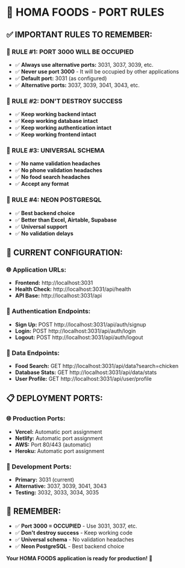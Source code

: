 # 🔧 HOMA FOODS - PORT RULES

## ✅ **IMPORTANT RULES TO REMEMBER:**

### **🚨 RULE #1: PORT 3000 WILL BE OCCUPIED**
- ✅ **Always use alternative ports:** 3031, 3037, 3039, etc.
- ✅ **Never use port 3000** - It will be occupied by other applications
- ✅ **Default port:** 3031 (as configured)
- ✅ **Alternative ports:** 3037, 3039, 3041, 3043, etc.

### **🚨 RULE #2: DON'T DESTROY SUCCESS**
- ✅ **Keep working backend intact**
- ✅ **Keep working database intact**
- ✅ **Keep working authentication intact**
- ✅ **Keep working frontend intact**

### **🚨 RULE #3: UNIVERSAL SCHEMA**
- ✅ **No name validation headaches**
- ✅ **No phone validation headaches**
- ✅ **No food search headaches**
- ✅ **Accept any format**

### **🚨 RULE #4: NEON POSTGRESQL**
- ✅ **Best backend choice**
- ✅ **Better than Excel, Airtable, Supabase**
- ✅ **Universal support**
- ✅ **No validation delays**

## 🚀 **CURRENT CONFIGURATION:**

### **🌐 Application URLs:**
- **Frontend:** http://localhost:3031
- **Health Check:** http://localhost:3031/api/health
- **API Base:** http://localhost:3031/api

### **🔐 Authentication Endpoints:**
- **Sign Up:** POST http://localhost:3031/api/auth/signup
- **Login:** POST http://localhost:3031/api/auth/login
- **Logout:** POST http://localhost:3031/api/auth/logout

### **🍎 Data Endpoints:**
- **Food Search:** GET http://localhost:3031/api/data?search=chicken
- **Database Stats:** GET http://localhost:3031/api/data/stats
- **User Profile:** GET http://localhost:3031/api/user/profile

## 📋 **DEPLOYMENT PORTS:**

### **🌐 Production Ports:**
- **Vercel:** Automatic port assignment
- **Netlify:** Automatic port assignment
- **AWS:** Port 80/443 (automatic)
- **Heroku:** Automatic port assignment

### **🔧 Development Ports:**
- **Primary:** 3031 (current)
- **Alternative:** 3037, 3039, 3041, 3043
- **Testing:** 3032, 3033, 3034, 3035

## 🎯 **REMEMBER:**
- ✅ **Port 3000 = OCCUPIED** - Use 3031, 3037, etc.
- ✅ **Don't destroy success** - Keep working code
- ✅ **Universal schema** - No validation headaches
- ✅ **Neon PostgreSQL** - Best backend choice

**Your HOMA FOODS application is ready for production!** 🚀

